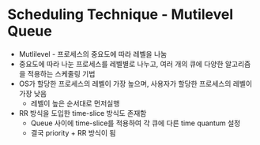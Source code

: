 # Scheduling Technique - Mutilevel Queue 

- Mutlilevel - 프로세스의 중요도에 따라 레벨을 나눔
- 중요도에 따라 나눈 프로세스를 레벨별로 나누고, 여러 개의 큐에 다양한 알고리즘을 적용하는 스케줄링 기법
- OS가 할당한 프로세스의 레벨이 가장 높으며, 사용자가 할당한 프로세스의 레벨이 가장 낮음
  - 레벨이 높은 순서대로 먼저실행
- RR 방식을 도입한 time-slice 방식도 존재함
  - Queue 사이에 time-slice를 적용하여 각 큐에 다른 time quantum 설정
  - 결국 priority + RR 방식이 됨